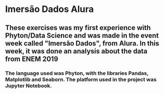 # Imersão Dados Alura

## These exercises was my first experience with Phyton/Data Science and was made in the event week called "Imersão Dados", from Alura. In this week, it was done an analysis about the data from ENEM 2019

### The language used was Phyton, with the libraries Pandas, Matplotlib and Seaborn. The platform used in the project was Jupyter Notebook.
